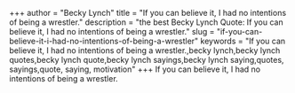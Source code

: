 +++
author = "Becky Lynch"
title = "If you can believe it, I had no intentions of being a wrestler."
description = "the best Becky Lynch Quote: If you can believe it, I had no intentions of being a wrestler."
slug = "if-you-can-believe-it-i-had-no-intentions-of-being-a-wrestler"
keywords = "If you can believe it, I had no intentions of being a wrestler.,becky lynch,becky lynch quotes,becky lynch quote,becky lynch sayings,becky lynch saying,quotes, sayings,quote, saying, motivation"
+++
If you can believe it, I had no intentions of being a wrestler.
